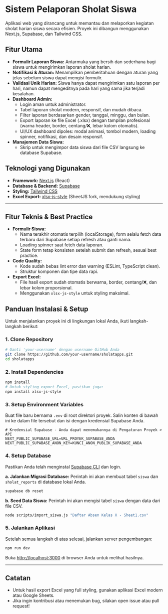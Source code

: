 # Sistem Pelaporan Sholat Siswa

Aplikasi web yang dirancang untuk memantau dan melaporkan kegiatan sholat harian siswa secara efisien. Proyek ini dibangun menggunakan Next.js, Supabase, dan Tailwind CSS.

## Fitur Utama

- **Formulir Laporan Siswa:** Antarmuka yang bersih dan sederhana bagi siswa untuk mengirimkan laporan sholat harian.
- **Notifikasi & Aturan:** Menampilkan pemberitahuan dengan aturan yang jelas sebelum siswa dapat mengisi formulir.
- **Validasi Unik Harian:** Siswa hanya dapat mengirimkan satu laporan per hari, namun dapat mengeditnya pada hari yang sama jika terjadi kesalahan.
- **Dashboard Admin:**
  - Login aman untuk administrator.
  - Tabel laporan sholat modern, responsif, dan mudah dibaca.
  - Filter laporan berdasarkan gender, tanggal, minggu, dan bulan.
  - Export laporan ke file Excel (.xlsx) dengan tampilan profesional (warna header, border, centang/❌, lebar kolom otomatis).
  - UI/UX dashboard dipoles: modal animasi, tombol modern, loading spinner, notifikasi, dan desain responsif.
- **Manajemen Data Siswa:**
  - Skrip untuk mengimpor data siswa dari file CSV langsung ke database Supabase.

## Teknologi yang Digunakan

- **Framework:** [Next.js](https://nextjs.org/) (React)
- **Database & Backend:** [Supabase](https://supabase.io/)
- **Styling:** [Tailwind CSS](https://tailwindcss.com/)
- **Excel Export:** [xlsx-js-style](https://github.com/protobi/js-xlsx) (SheetJS fork, mendukung styling)

---

## Fitur Teknis & Best Practice

- **Formulir Siswa:**
  - Nama terakhir otomatis terpilih (localStorage), form selalu fetch data terbaru dari Supabase setiap refresh atau ganti nama.
  - Loading spinner saat fetch data laporan.
  - State form tetap konsisten setelah submit dan refresh, sesuai best practice.
- **Code Quality:**
  - Kode sudah bebas lint error dan warning (ESLint, TypeScript clean).
  - Struktur komponen dan tipe data rapi.
- **Export Excel:**
  - File hasil export sudah otomatis berwarna, border, centang/❌, dan lebar kolom proporsional.
  - Menggunakan `xlsx-js-style` untuk styling maksimal.

## Panduan Instalasi & Setup

Untuk menjalankan proyek ini di lingkungan lokal Anda, ikuti langkah-langkah berikut:

### 1. Clone Repository

```bash
# Ganti 'your-username' dengan username GitHub Anda
git clone https://github.com/your-username/sholatapps.git
cd sholatapps
```

### 2. Install Dependencies

```bash
npm install
# Untuk styling export Excel, pastikan juga:
npm install xlsx-js-style
```

### 3. Setup Environment Variables

Buat file baru bernama `.env` di root direktori proyek. Salin konten di bawah ini ke dalam file tersebut dan isi dengan kredensial Supabase Anda.

```env
# Kredensial Supabase - Anda dapat menemukannya di Pengaturan Proyek > API
NEXT_PUBLIC_SUPABASE_URL=URL_PROYEK_SUPABASE_ANDA
NEXT_PUBLIC_SUPABASE_ANON_KEY=KUNCI_ANON_PUBLIK_SUPABASE_ANDA
```

### 4. Setup Database

Pastikan Anda telah menginstal [Supabase CLI](https://supabase.com/docs/guides/cli) dan login.

**a. Jalankan Migrasi Database:**
Perintah ini akan membuat tabel `siswa` dan `sholat_reports` di database lokal Anda.

```bash
supabase db reset
```

**b. Seed Data Siswa:**
Perintah ini akan mengisi tabel `siswa` dengan data dari file CSV.

```bash
node scripts/import_siswa.js "Daftar Absen Kelas X - Sheet1.csv"
```

### 5. Jalankan Aplikasi

Setelah semua langkah di atas selesai, jalankan server pengembangan:

```bash
npm run dev
```

Buka [http://localhost:3000](http://localhost:3000) di browser Anda untuk melihat hasilnya.

---

## Catatan
- Untuk hasil export Excel yang full styling, gunakan aplikasi Excel modern atau Google Sheets.
- Jika ingin kontribusi atau menemukan bug, silakan open issue atau pull request!